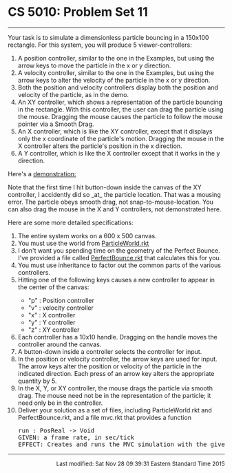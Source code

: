 <h1>CS 5010: Problem Set 11</h1>

<hr>

<p>Your task is to simulate a dimensionless particle bouncing in a
150x100 rectangle.  For this system, you will produce 5
viewer-controllers:</p>

<ol>
  
  <li>A position controller, similar to the one in the Examples, but
  using the arrow keys to move the particle in the x or y direction.</li>

  <li>A velocity controller, similar to the one in the Examples, but
  using the arrow keys to alter the velocity of the particle in the x
  or y direction.</li>

  <li>Both the position and velocity controllers display both the
  position and velocity of the particle, as in the demo.</li>

  <li>An XY controller, which shows a representation of the particle
  bouncing in the rectangle.  With this controller, the user can drag
  the particle using the mouse.   Dragging the mouse causes the
  particle to follow the mouse pointer via a Smooth Drag.</li>

  <li>An X controller, which is like the XY controller, except that it
  displays only the x coordinate of the particle's motion.  Dragging
  the mouse in the X controller alters the particle's position in the
  x direction.</li>

  <li>A Y controller, which is like the X controller except that it
  works in the y direction.</li>

</ol>

  <p>Here's a <a href="http://www.ccs.neu.edu/course/cs5010f15/Problem%20Sets/Videos/11-mvc.mp4">demonstration:</a></p>

<p>Note that the first time I hit button-down inside the canvas of
the XY controller, I accidently did so _at_ the particle location.
That was a mousing error.  The particle obeys smooth drag, not
snap-to-mouse-location.  You can also drag the mouse in the X and Y
controllers, not demonstrated here.</p>

<p>Here are some more detailed specifications:</p>

<ol>

  <li>The entire system works on a 600 x 500 canvas.  </li>

  <li>You must use the world from <a href="ParticleWorld.rkt"
  >ParticleWorld.rkt</a></li> 

  <li>I don't want you spending time on the geometry of the Perfect
  Bounce.  I've provided a file called <a href="PerfectBounce.rkt"
  >PerfectBounce.rkt</a> that calculates this for you.</li>

  <li>You must use inheritance to factor out the common parts of the
  various controllers.</li>

  <li>Hitting one of the following keys causes a new controller to
  appear in the center of the canvas:<p></p>

  <ul>
    <li>"p" : Position controller</li>
    <li>"v" : velocity controller</li>
    <li>"x" : X controller</li>
    <li>"y" : Y controller</li>
    <li>"z" : XY controller</li>
  </ul>

</li>

  <li>Each controller has a 10x10 handle.  Dragging on the handle
  moves the controller around the canvas. </li>

  <li>A button-down inside a controller selects the controller for
  input.</li>

  <li>In the position or velocity controller, the arrow keys are used
  for input.  The arrow keys alter the position or velocity of the
  particle in the indicated direction.  Each press of an arrow key
  alters the appropriate quantity by 5.</li>

  <li>In the X, Y, or XY controller, the mouse drags the particle via
  smooth drag.  The mouse need not be in the representation of the
  particle; it need only be in the controller.</li>

  <!-- <li>The model must report every change in the particle's position or -->
  <!-- velocity to its registered listeners, using the Signal data -->
  <!-- definition, given in interfaces.rkt .  It must also report its -->
  <!-- current position and velocity to each newly registered listener.</li> -->

  <li>Deliver your solution as a set of files, including
  ParticleWorld.rkt and PerfectBounce.rkt, and a file mvc.rkt that
  provides a function

  <pre>
run : PosReal -> Void
GIVEN: a frame rate, in sec/tick
EFFECT: Creates and runs the MVC simulation with the given frame rate.
</pre>

</li>

</ol>





<hr>
<address></address>
<font size=-1>
<p align=right>
<!-- hhmts start -->
Last modified: Sat Nov 28 09:39:31 Eastern Standard Time 2015 <!-- hhmts end -->
</body> </html>
